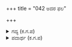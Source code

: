 +++
title = "042 ಅದರ ಫಲ"

+++

<details><summary>ಗದ್ಯ (ಕ.ಗ.ಪ) </summary>

42. ಅದರ ಹಣ್ಣುಗಳು ಒಂದೊಂದು ಭಾರೀ ಆನೆಗಳಷ್ಟು ಗಾತ್ರವಿತ್ತು. ಹಣ್ಣುಗಳು ಆ ಗಿರಿಯ ಶಿಲೆಗಳ ಮೇಲೆ, ಪೊದೆಗಳಲ್ಲಿ ಬಿದ್ದು ಒಡೆದು ಆ ಮಹಾರಸ ನದಿಯಾಗಿ ಹರಿಯುತ್ತದೆ. ಆ ರಸ ಅಮೃತಮಯವಾಗಿದೆ. ಅದೇ ಜಂಬೂನದಿ. ಆ ಜಲಸ್ಪರ್ಶದಿಂದ ಆ ನದಿಯ ಎರಡು ತೀರದ ಉದ್ದಕ್ಕೂ ಜಾಂಬೂನದ, ಅಂದರೆ ಚಿನ್ನವೇ ಆಗಿಬಿಟ್ಟಿದೆ.
</details>

<details><summary>ಪದಾರ್ಥ (ಕ.ಗ.ಪ) </summary>

ಅದರ ಫಲ-ಆ ಮರದ ಹಣ್ಣುಗಳು, ಹೇರಾನೆಗಳ ತೋರದಲಿಹವು-ದೊಡ್ಡ ಆನೆಯಷ್ಟು ಗಾತ್ರವಾಗಿದ್ದುವು, ಗಿರಿಸಾರ ಶಿಲೆಗಳ ಹೊದರಿನಲಿ ಬಿದ್ದು-ಆ ಹಣ್ಣುಗಳು ಪಕ್ವವಾದಂತೆ, ಆ ಪರ್ವತದ ಸಾರ ಶಿಲೆಗಳ ಪೊದರುಗಳಲ್ಲಿ ಬಿದ್ದು, ಒಡೆದು ಹೊಳೆಯಾದುದು ಮಹಾರಸದ-ಅದರ ರಸದ ಮಹಾ, ನದಿಯಾಗಿ ಹರಿಯತೊಡಗಿತು ಅದು ಜಂಬೂ ನದಿ, ಸುಧಾಮಯವಾಯ್ತು-ಅದರ ನೀರು ಅಮೃತಪ್ರಾಯವಾಯ್ತು, ಜಲಸ್ಪರ್ಶದಲಿ-ಆ ನೀರಿನ ಸ್ಪರ್ಶದಿಂದ, ಜಾಂಬೂನದ ಸುವರ್ಣ-ಜಂಬೂನದಿಯಿಂದ ಚಿನ್ನವೆನಿಸಿತು, ಆ ನದಿಯ ಎರಡು ತಡಿವಿಡಿದು-ಎರಡೂ ದಡಗಳ ಉದ್ದಕ್ಕೂ
</details>

